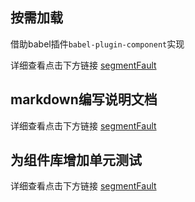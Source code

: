 ## 按需加载
借助babel插件`babel-plugin-component`实现

详细查看点击下方链接
[segmentFault](https://segmentfault.com/a/1190000015884948)

## markdown编写说明文档

详细查看点击下方链接
[segmentFault](https://segmentfault.com/a/1190000016342795)

## 为组件库增加单元测试
详细查看点击下方链接
[segmentFault](https://segmentfault.com/a/1190000017970919)